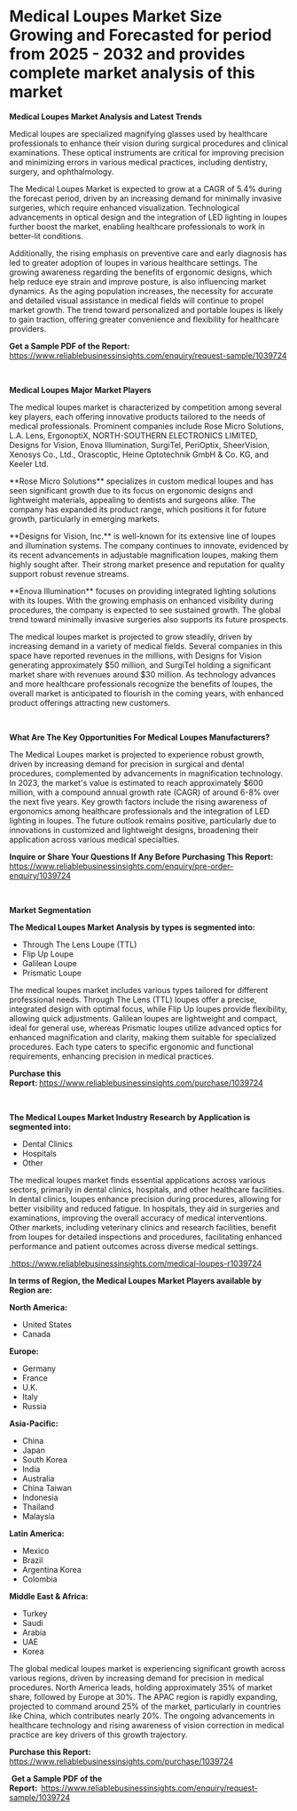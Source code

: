 <p><h1>Medical Loupes Market Size Growing and Forecasted for period from 2025 - 2032 and provides complete market analysis of this market</h1></p><p><strong>Medical Loupes Market Analysis and Latest Trends</strong></p>
<p><p>Medical loupes are specialized magnifying glasses used by healthcare professionals to enhance their vision during surgical procedures and clinical examinations. These optical instruments are critical for improving precision and minimizing errors in various medical practices, including dentistry, surgery, and ophthalmology. </p><p>The Medical Loupes Market is expected to grow at a CAGR of 5.4% during the forecast period, driven by an increasing demand for minimally invasive surgeries, which require enhanced visualization. Technological advancements in optical design and the integration of LED lighting in loupes further boost the market, enabling healthcare professionals to work in better-lit conditions. </p><p>Additionally, the rising emphasis on preventive care and early diagnosis has led to greater adoption of loupes in various healthcare settings. The growing awareness regarding the benefits of ergonomic designs, which help reduce eye strain and improve posture, is also influencing market dynamics. As the aging population increases, the necessity for accurate and detailed visual assistance in medical fields will continue to propel market growth. The trend toward personalized and portable loupes is likely to gain traction, offering greater convenience and flexibility for healthcare providers.</p></p>
<p><strong>Get a Sample PDF of the Report:&nbsp;</strong> <a href="https://www.reliablebusinessinsights.com/enquiry/request-sample/1039724?utm_campaign=2285&utm_medium=2&utm_source=Github&utm_content=ia&utm_term=16042025&utm_id=medical-loupes">https://www.reliablebusinessinsights.com/enquiry/request-sample/1039724</a></p>
<p>&nbsp;</p>
<p><strong>Medical Loupes Major Market Players</strong></p>
<p><p>The medical loupes market is characterized by competition among several key players, each offering innovative products tailored to the needs of medical professionals. Prominent companies include Rose Micro Solutions, L.A. Lens, ErgonoptiX, NORTH-SOUTHERN ELECTRONICS LIMITED, Designs for Vision, Enova Illumination, SurgiTel, PeriOptix, SheerVision, Xenosys Co., Ltd., Orascoptic, Heine Optotechnik GmbH & Co. KG, and Keeler Ltd.</p><p>**Rose Micro Solutions** specializes in custom medical loupes and has seen significant growth due to its focus on ergonomic designs and lightweight materials, appealing to dentists and surgeons alike. The company has expanded its product range, which positions it for future growth, particularly in emerging markets.</p><p>**Designs for Vision, Inc.** is well-known for its extensive line of loupes and illumination systems. The company continues to innovate, evidenced by its recent advancements in adjustable magnification loupes, making them highly sought after. Their strong market presence and reputation for quality support robust revenue streams.</p><p>**Enova Illumination** focuses on providing integrated lighting solutions with its loupes. With the growing emphasis on enhanced visibility during procedures, the company is expected to see sustained growth. The global trend toward minimally invasive surgeries also supports its future prospects.</p><p>The medical loupes market is projected to grow steadily, driven by increasing demand in a variety of medical fields. Several companies in this space have reported revenues in the millions, with Designs for Vision generating approximately $50 million, and SurgiTel holding a significant market share with revenues around $30 million. As technology advances and more healthcare professionals recognize the benefits of loupes, the overall market is anticipated to flourish in the coming years, with enhanced product offerings attracting new customers.</p></p>
<p>&nbsp;</p>
<p><strong>What Are The Key Opportunities For Medical Loupes Manufacturers?</strong></p>
<p><p>The Medical Loupes market is projected to experience robust growth, driven by increasing demand for precision in surgical and dental procedures, complemented by advancements in magnification technology. In 2023, the market's value is estimated to reach approximately $600 million, with a compound annual growth rate (CAGR) of around 6-8% over the next five years. Key growth factors include the rising awareness of ergonomics among healthcare professionals and the integration of LED lighting in loupes. The future outlook remains positive, particularly due to innovations in customized and lightweight designs, broadening their application across various medical specialties.</p></p>
<p><strong>Inquire or Share Your Questions If Any Before Purchasing This Report:</strong> <a href="https://www.reliablebusinessinsights.com/enquiry/pre-order-enquiry/1039724?utm_campaign=2285&utm_medium=2&utm_source=Github&utm_content=ia&utm_term=16042025&utm_id=medical-loupes">https://www.reliablebusinessinsights.com/enquiry/pre-order-enquiry/1039724</a></p>
<p>&nbsp;</p>
<p><strong>Market Segmentation</strong></p>
<p><strong>The Medical Loupes Market Analysis by types is segmented into:</strong></p>
<p><ul><li>Through The Lens Loupe (TTL)</li><li>Flip Up Loupe</li><li>Galilean Loupe</li><li>Prismatic Loupe</li></ul></p>
<p><p>The medical loupes market includes various types tailored for different professional needs. Through The Lens (TTL) loupes offer a precise, integrated design with optimal focus, while Flip Up loupes provide flexibility, allowing quick adjustments. Galilean loupes are lightweight and compact, ideal for general use, whereas Prismatic loupes utilize advanced optics for enhanced magnification and clarity, making them suitable for specialized procedures. Each type caters to specific ergonomic and functional requirements, enhancing precision in medical practices.</p></p>
<p><strong>Purchase this Report:&nbsp;</strong><a href="https://www.reliablebusinessinsights.com/purchase/1039724?utm_campaign=2285&utm_medium=2&utm_source=Github&utm_content=ia&utm_term=16042025&utm_id=medical-loupes">https://www.reliablebusinessinsights.com/purchase/1039724</a></p>
<p>&nbsp;</p>
<p><strong>The Medical Loupes Market Industry Research by Application is segmented into:</strong></p>
<p><ul><li>Dental Clinics</li><li>Hospitals</li><li>Other</li></ul></p>
<p><p>The medical loupes market finds essential applications across various sectors, primarily in dental clinics, hospitals, and other healthcare facilities. In dental clinics, loupes enhance precision during procedures, allowing for better visibility and reduced fatigue. In hospitals, they aid in surgeries and examinations, improving the overall accuracy of medical interventions. Other markets, including veterinary clinics and research facilities, benefit from loupes for detailed inspections and procedures, facilitating enhanced performance and patient outcomes across diverse medical settings.</p></p>
<p><a href="https://www.reliablebusinessinsights.com/medical-loupes-r1039724?utm_campaign=2285&utm_medium=2&utm_source=Github&utm_content=ia&utm_term=16042025&utm_id=medical-loupes">&nbsp;https://www.reliablebusinessinsights.com/medical-loupes-r1039724</a></p>
<p><strong>In terms of Region, the Medical Loupes Market Players available by Region are:</strong></p>
<p>
    <p> <strong> North America: </strong>
        <ul>
            <li>United States</li>
            <li>Canada</li>
        </ul>
        </p> 
    <p> <strong> Europe: </strong>
        <ul>
            <li>Germany</li>
            <li>France</li>
            <li>U.K.</li>
            <li>Italy</li>
            <li>Russia</li>
        </ul>
        </p> 
    <p> <strong> Asia-Pacific: </strong>
        <ul>
            <li>China</li>
            <li>Japan</li>
            <li>South Korea</li>
            <li>India</li>
            <li>Australia</li>
            <li>China Taiwan</li>
            <li>Indonesia</li>
            <li>Thailand</li>
            <li>Malaysia</li>
        </ul>
        </p> 
    <p> <strong> Latin America: </strong>
        <ul>
            <li>Mexico</li>
            <li>Brazil</li>
            <li>Argentina Korea</li>
            <li>Colombia</li>
        </ul>
        </p> 
    <p> <strong> Middle East & Africa: </strong>
        <ul>
            <li>Turkey</li>
            <li>Saudi</li>
            <li>Arabia</li>
            <li>UAE</li>
            <li>Korea</li>
        </ul>
    </p>
    </p>
<p><p>The global medical loupes market is experiencing significant growth across various regions, driven by increasing demand for precision in medical procedures. North America leads, holding approximately 35% of market share, followed by Europe at 30%. The APAC region is rapidly expanding, projected to command around 25% of the market, particularly in countries like China, which contributes nearly 20%. The ongoing advancements in healthcare technology and rising awareness of vision correction in medical practice are key drivers of this growth trajectory.</p></p>
<p><strong>Purchase this Report: </strong><a href="https://www.reliablebusinessinsights.com/purchase/1039724?utm_campaign=2285&utm_medium=2&utm_source=Github&utm_content=ia&utm_term=16042025&utm_id=medical-loupes">https://www.reliablebusinessinsights.com/purchase/1039724</a></p>
<p>&nbsp;<strong>Get a Sample PDF of the Report:&nbsp;&nbsp;</strong><a href="https://www.reliablebusinessinsights.com/enquiry/request-sample/1039724?utm_campaign=2285&utm_medium=2&utm_source=Github&utm_content=ia&utm_term=16042025&utm_id=medical-loupes">https://www.reliablebusinessinsights.com/enquiry/request-sample/1039724</a></p>
<p><strong></strong></p>
<p><p></p><p></p><p></p></p>